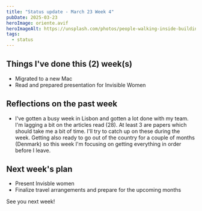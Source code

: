 ```yaml
---
title: "Status update - March 23 Week 4"
pubDate: 2025-03-23
heroImage: oriente.avif
heroImageAlt: https://unsplash.com/photos/people-walking-inside-building-during-daytime-u_Svc_bDgHk
tags:
  - status
---
```


## Things I've done this (2) week(s)

- Migrated to a new Mac
- Read and prepared presentation for Invisible Women

## Reflections on the past week

- I've gotten a busy week in Lisbon and gotten a lot done with my team. I'm lagging a bit on the articles read (28). At least 3 are papers which should take me a bit of time. I'll try to catch up on these during the week. Getting also ready to go out of the country for a couple of months (Denmark) so this week I'm focusing on getting everything in order before I leave.

## Next week's plan

- Present Invisble women
- Finalize travel arrangements and prepare for the upcoming months

See you next week!
